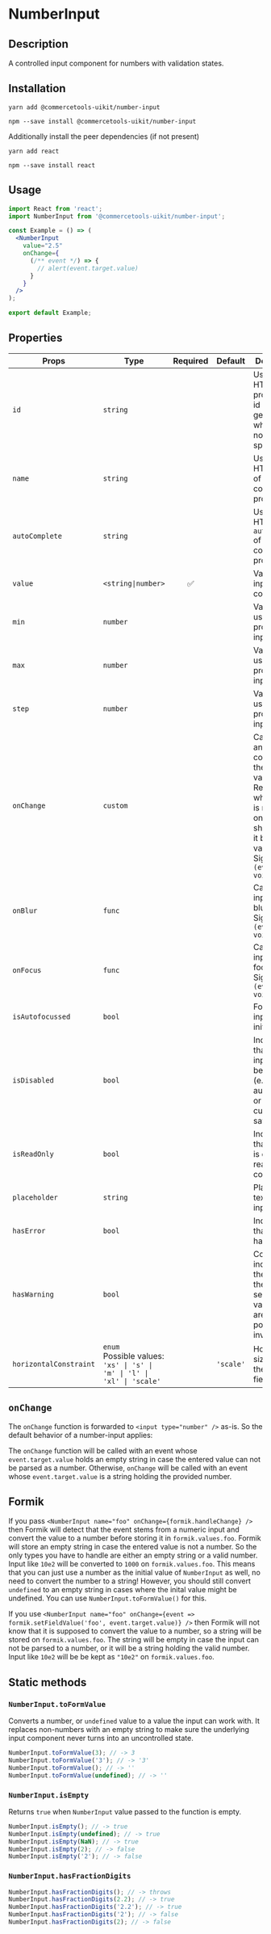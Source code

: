 <!-- THIS IS AN AUTOGENERATED FILE. DO NOT EDIT THIS FILE DIRECTLY. -->
<!-- This file is created by the `yarn generate-readme` script. -->

# NumberInput

## Description

A controlled input component for numbers with validation states.

## Installation

```
yarn add @commercetools-uikit/number-input
```

```
npm --save install @commercetools-uikit/number-input
```

Additionally install the peer dependencies (if not present)

```
yarn add react
```

```
npm --save install react
```

## Usage

```jsx
import React from 'react';
import NumberInput from '@commercetools-uikit/number-input';

const Example = () => (
  <NumberInput
    value="2.5"
    onChange={
      (/** event */) => {
        // alert(event.target.value)
      }
    }
  />
);

export default Example;
```

## Properties

| Props                  | Type                                                                         | Required | Default   | Description                                                                                                                                                  |
| ---------------------- | ---------------------------------------------------------------------------- | :------: | --------- | ------------------------------------------------------------------------------------------------------------------------------------------------------------ |
| `id`                   | `string`                                                                     |          |           | Used as HTML id property. An id is auto-generated when it is not specified.                                                                                  |
| `name`                 | `string`                                                                     |          |           | Used as HTML name of the input component. property                                                                                                           |
| `autoComplete`         | `string`                                                                     |          |           | Used as HTML `autocomplete` of the input component. property                                                                                                 |
| `value`                | `<string\|number>`                                                           |    ✅    |           | Value of the input component.                                                                                                                                |
| `min`                  | `number`                                                                     |          |           | Value is used as `min` property on input field                                                                                                               |
| `max`                  | `number`                                                                     |          |           | Value is used as `max` property on input field                                                                                                               |
| `step`                 | `number`                                                                     |          |           | Value is used as `step` property on input field                                                                                                              |
| `onChange`             | `custom`                                                                     |          |           | Called with an event containing the new value. Required when input is not read only. Parent should pass it back as value.<br /> Signature: `(event) => void` |
| `onBlur`               | `func`                                                                       |          |           | Called when input is blurred<br /> Signature: `(event) => void`                                                                                              |
| `onFocus`              | `func`                                                                       |          |           | Called when input is focused<br /> Signature: `(event) => void`                                                                                              |
| `isAutofocussed`       | `bool`                                                                       |          |           | Focus the input on initial render                                                                                                                            |
| `isDisabled`           | `bool`                                                                       |          |           | Indicates that the input cannot be modified (e.g not authorized, or changes currently saving).                                                               |
| `isReadOnly`           | `bool`                                                                       |          |           | Indicates that the field is displaying read-only content                                                                                                     |
| `placeholder`          | `string`                                                                     |          |           | Placeholder text for the input                                                                                                                               |
| `hasError`             | `bool`                                                                       |          |           | Indicates that input has errors                                                                                                                              |
| `hasWarning`           | `bool`                                                                       |          |           | Control to indicate on the input if there are selected values that are potentially invalid                                                                   |
| `horizontalConstraint` | `enum`<br>Possible values:<br>`'xs' \| 's' \| 'm' \| 'l' \| 'xl' \| 'scale'` |          | `'scale'` | Horizontal size limit of the input fields.                                                                                                                   |

## `onChange`

The `onChange` function is forwarded to `<input type="number" />` as-is. So the default behavior of a number-input applies:

The `onChange` function will be called with an event whose `event.target.value` holds an empty string in case the entered value can not be parsed as a number. Otherwise, `onChange` will be called with an event whose `event.target.value` is a string holding the provided number.

## Formik

If you pass `<NumberInput name="foo" onChange={formik.handleChange} />` then Formik will detect that the event stems from a numeric input and convert the value to a number before storing it in `formik.values.foo`. Formik will store an empty string in case the entered value is not a number. So the only types you have to handle are either an empty string or a valid number. Input like `10e2` will be converted to `1000` on `formik.values.foo`. This means that you can just use a number as the initial value of `NumberInput` as well, no need to convert the number to a string! However, you should still convert `undefined` to an empty string in cases where the inital value might be undefined. You can use `NumberInput.toFormValue()` for this.

If you use `<NumberInput name="foo" onChange={event => formik.setFieldValue('foo', event.target.value)} />` then Formik will not know that it is supposed to convert the value to a number, so a string will be stored on `formik.values.foo`. The string will be empty in case the input can not be parsed to a number, or it will be a string holding the valid number. Input like `10e2` will be be kept as `"10e2"` on `formik.values.foo`.

## Static methods

### `NumberInput.toFormValue`

Converts a number, or `undefined` value to a value the input can work with. It replaces non-numbers with an empty string to make sure the underlying input component never turns into an uncontrolled state.

```js
NumberInput.toFormValue(3); // -> 3
NumberInput.toFormValue('3'); // -> '3'
NumberInput.toFormValue(); // -> ''
NumberInput.toFormValue(undefined); // -> ''
```

### `NumberInput.isEmpty`

Returns `true` when `NumberInput` value passed to the function is empty.

```js
NumberInput.isEmpty(); // -> true
NumberInput.isEmpty(undefined); // -> true
NumberInput.isEmpty(NaN); // -> true
NumberInput.isEmpty(2); // -> false
NumberInput.isEmpty('2'); // -> false
```

### `NumberInput.hasFractionDigits`

```js
NumberInput.hasFractionDigits(); // -> throws
NumberInput.hasFractionDigits(2.2); // -> true
NumberInput.hasFractionDigits('2.2'); // -> true
NumberInput.hasFractionDigits('2'); // -> false
NumberInput.hasFractionDigits(2); // -> false
```
